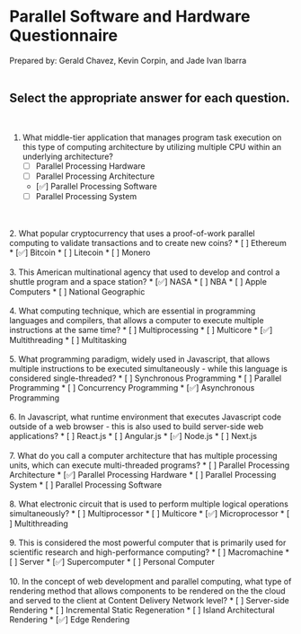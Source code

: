 # Parallel Software and Hardware Questionnaire
Prepared by: Gerald Chavez, Kevin Corpin, and Jade Ivan Ibarra
<br />
<br />

## **Select the appropriate answer for each question.**
<br />

1. What middle-tier application that manages program task execution on this type of computing architecture by utilizing multiple CPU within an underlying architecture?
    * [ ] Parallel Processing Hardware
    * [ ] Parallel Processing Architecture
    * [✅] Parallel Processing Software
    * [ ] Parallel Processing System
<br />
<br />
2. What popular cryptocurrency that uses a proof-of-work parallel computing to validate transactions and to create new coins?
    * [ ] Ethereum
    * [✅] Bitcoin
    * [ ] Litecoin
    * [ ] Monero
<br />
<br />
3. This American multinational agency that used to develop and control a shuttle program and a space station?
    * [✅] NASA
    * [ ] NBA
    * [ ] Apple Computers
    * [ ] National Geographic
<br />
<br />
4. What computing technique, which are essential in programming languages and compilers, that allows a computer to execute multiple instructions at the same time?
    * [ ] Multiprocessing
    * [ ] Multicore
    * [✅] Multithreading
    * [ ] Multitasking
<br />
<br />
5. What programming paradigm, widely used in Javascript, that allows multiple instructions to be executed simultaneously - while this language is considered single-threaded?
    * [ ] Synchronous Programming
    * [ ] Parallel Programming
    * [ ] Concurrency Programming
    * [✅] Asynchronous Programming
<br />
<br />
6. In Javascript, what runtime environment that executes Javascript code outside of a web browser - this is also used to build server-side web applications?
    * [ ] React.js
    * [ ] Angular.js
    * [✅] Node.js
    * [ ] Next.js
<br />
<br />
7. What do you call a computer architecture that has multiple processing units, which can execute multi-threaded programs?
    * [ ] Parallel Processing Architecture
    * [✅] Parallel Processing Hardware
    * [ ] Parallel Processing System
    * [ ] Parallel Processing Software
<br />
<br />
8. What electronic circuit that is used to perform multiple logical operations simultaneously?
    * [ ] Multiprocessor
    * [ ] Multicore
    * [✅] Microprocessor
    * [ ] Multithreading
<br />
<br />
9. This is considered the most powerful computer that is primarily used for scientific research and high-performance computing?
    * [ ] Macromachine
    * [ ] Server
    * [✅] Supercomputer
    * [ ] Personal Computer
<br />
<br />
10. In the concept of web development and parallel computing, what type of rendering method that allows components to be rendered on the the cloud and served to the client at Content Delivery Network level?
    * [ ] Server-side Rendering
    * [ ] Incremental Static Regeneration
    * [ ] Island Architectural Rendering
    * [✅] Edge Rendering